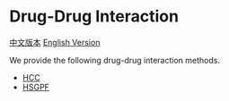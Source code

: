# Drug-Drug Interaction

[中文版本](./README_cn.md) [English Version](./README.md)

We provide the following drug-drug interaction methods.

* [HCC](./HCC/README.md)
* [HSGPF](./HSGPF/README.md)
